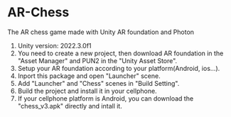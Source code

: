 # AR-Chess
The AR chess game made with Unity AR foundation and Photon

1. Unity version: 2022.3.0f1
2. You need to create a new project, then download AR foundation in the "Asset Manager" and PUN2 in the "Unity Asset Store".
3. Setup your AR foundation according to your platform(Android, ios...).
4. Inport this package and open "Launcher" scene.
5. Add "Launcher" and "Chess" scenes in "Build Setting".
6. Build the project and install it in your cellphone.
7. If your cellphone platform is Android, you can download the "chess_v3.apk" directly and intall it.
